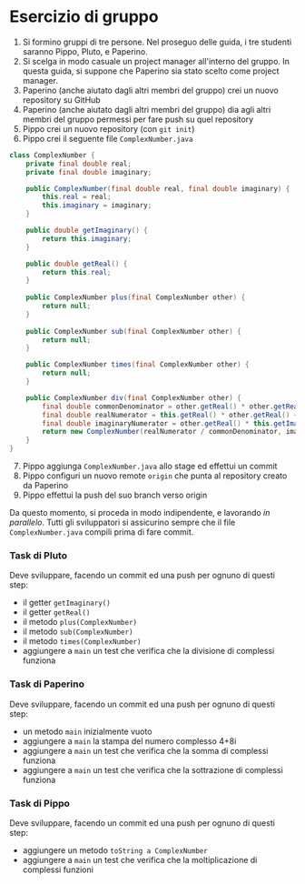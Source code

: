 # Esercizio di gruppo

1. Si formino gruppi di tre persone. Nel proseguo delle guida, i tre studenti saranno Pippo, Pluto, e Paperino.
2. Si scelga in modo casuale un project manager all'interno del gruppo. In questa guida, si suppone che Paperino sia stato scelto come project manager.
3. Paperino (anche aiutato dagli altri membri del gruppo) crei un nuovo repository su GitHub
4. Paperino (anche aiutato dagli altri membri del gruppo) dia agli altri membri del gruppo permessi per fare push su quel repository
5. Pippo crei un nuovo repository (con `git init`)
6. Pippo crei il seguente file `ComplexNumber.java`

```java
class ComplexNumber {
    private final double real;
    private final double imaginary;

    public ComplexNumber(final double real, final double imaginary) {
        this.real = real;
        this.imaginary = imaginary;
    }

    public double getImaginary() {
        return this.imaginary;
    }

    public double getReal() {
        return this.real;
    }
    
    public ComplexNumber plus(final ComplexNumber other) {
        return null;
    }
    
    public ComplexNumber sub(final ComplexNumber other) {
        return null;
    }

    public ComplexNumber times(final ComplexNumber other) {
        return null;
    }

    public ComplexNumber div(final ComplexNumber other) {
        final double commonDenominator = other.getReal() * other.getReal() + other.getImaginary() * other.getImaginary();
        final double realNumerator = this.getReal() * other.getReal() + this.getImaginary() * other.getImaginary();
        final double imaginaryNumerator = other.getReal() * this.getImaginary() - this.getReal() * other.getImaginary();
        return new ComplexNumber(realNumerator / commonDenominator, imaginaryNumerator / commonDenominator);
    }
}
```

7. Pippo aggiunga `ComplexNumber.java` allo stage ed effettui un commit
8. Pippo configuri un nuovo remote `origin` che punta al repository creato da Paperino
9. Pippo effettui la push del suo branch verso origin

Da questo momento, si proceda in modo indipendente, e lavorando *in parallelo*.
Tutti gli sviluppatori si assicurino sempre che il file `ComplexNumber.java` compili prima di fare commit.

### Task di Pluto

Deve sviluppare, facendo un commit ed una push per ognuno di questi step:
* il getter `getImaginary()`
* il getter `getReal()`
* il metodo `plus(ComplexNumber)`
* il metodo `sub(ComplexNumber)`
* il metodo `times(ComplexNumber)`
* aggiungere a `main` un test che verifica che la divisione di complessi funziona

### Task di Paperino

Deve sviluppare, facendo un commit ed una push per ognuno di questi step:
* un metodo `main` inizialmente vuoto
* aggiungere a `main` la stampa del numero complesso 4+8i
* aggiungere a `main` un test che verifica che la somma di complessi funziona
* aggiungere a `main` un test che verifica che la sottrazione di complessi funziona

### Task di Pippo

Deve sviluppare, facendo un commit ed una push per ognuno di questi step:
* aggiungere un metodo `toString a ComplexNumber`
* aggiungere a `main` un test che verifica che la moltiplicazione di complessi funzioni
